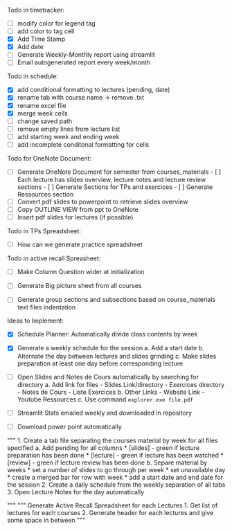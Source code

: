 Todo in timetracker:

- [ ] modify color for legend tag
- [ ] add color to tag cell
- [x] Add Time Stamp
- [x] Add date
- [ ] Generate Weekly-Monthly report using streamlit
- [ ] Email autogenerated report every week/month

Todo in schedule:

- [x] add conditional formatting to lectures (pending, date)
- [x] rename tab with course name → remove .txt
- [x] rename excel file
- [x] merge week cells
- [ ] change saved path
- [ ] remove empty lines from lecture list
- [ ] add starting week and ending week
- [ ] add incomplete conditonal formatting for cells

Todo for OneNote Document:
- [ ] Generate OneNote Document for semester from courses_materials
		- [ ] Each lecture has slides overview, lecture notes and lecture
			  review sections
		- [ ] Generate Sections for TPs and exercices
		- [ ] Generate Ressources section
- [ ] Convert pdf slides to powerpoint to retrieve slides overview
- [ ] Copy OUTLINE VIEW from ppt to OneNote
- [ ] Insert pdf slides for lectures (if possible)

Todo in TPs Spreadsheet:
- [ ] How can we generate practice spreadsheet

Todo in active recall Spreasheet:
- [ ] Make Column Question wider at initialization
- [ ] Generate Big picture sheet from all courses
- [ ] Generate group sections and subsections based on course_materials text
	  files indentation


Ideas to Implement:
- [x] Schedule Planner: Automatically divide class contents by week
- [x] Generate a weekly schedule for the session
		a. Add a start date
		b. Alternate the day between lectures and slides grinding
		c. Make slides preparation at least one day before corresponding
		   lecture
- [ ] Open Slides and Notes de Cours automatically by searching for directory
		a. Add link for files
			- Slides Link/directory
			- Exercices directory
			- Notes de Cours
			- Liste Exercices
		b. Other Links
			- Website Link
			- Youtube Ressources
		c. Use command
			``` explorer.exe file.pdf ```
			
- [ ] Streamlit Stats emailed weekly and downloaded in repository
- [ ] Download power point automatically


"""
    1. Create a tab file separating the courses material by week for all files
       specified
            a. Add pending for all columns
                * [slides] - green if lecture preparation has been done
                * [lecture] - green if lecture has been watched
                * [review] - green if lecture review has been done
            b. Separe material by weeks
                * set a number of slides to go through per week
                * set unavailable day
                * create a merged bar for row with week
                * add a start date and end date for the session
    2. Create a daily schedule from the weekly separation of all tabs
    3. Open Lecture Notes for the day automatically

"""
""" Generate Active Recall Spreadsheet for each Lectures
    1. Get list of lectures for each courses
    2. Generate header for each lectures and give some space in between
"""
